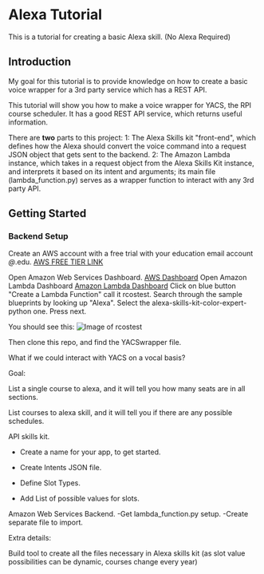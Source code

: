 # Alexa Tutorial

This is a tutorial for creating a basic Alexa skill. (No Alexa Required)

## Introduction

My goal for this tutorial is to provide knowledge on how to create a basic voice wrapper for a 3rd party service which has a REST API.

This tutorial will show you how to make a voice wrapper for YACS, the RPI course scheduler. It has a good REST API service, which returns useful information.

There are **two** parts to this project: 
1: The Alexa Skills kit "front-end", which defines how the Alexa should convert the voice command into a request JSON object that gets sent to the backend. 
2: The Amazon Lambda instance, which takes in a request object from the Alexa Skills Kit instance, and interprets it based on its intent and arguments; its main file (lambda_function.py) serves as a wrapper function to interact with any 3rd party API.

## Getting Started

### Backend Setup

Create an AWS account with a free trial with your education email account *@*.edu.
[AWS FREE TIER LINK](https://aws.amazon.com/s/dm/optimization/server-side-test/free-tier/free_np/)

Open Amazon Web Services Dashboard. [AWS Dashboard](https://console.aws.amazon.com/console/home?region=us-east-1)
Open Amazon Lambda Dashboard [Amazon Lambda Dashboard](https://console.aws.amazon.com/lambda/home?region=us-east-1#/functions?display=list)
Click on blue button "Create a Lambda Function" call it rcostest.
Search through the sample blueprints by looking up "Alexa". Select the alexa-skills-kit-color-expert-python one. Press next.

You should see this: ![Image of rcostest](https://www.dropbox.com/s/9noz6kxh4p4ijvr/Screenshot%202017-02-24%2018.27.16.png?dl=1)

Then clone this repo, and find the YACSwrapper file.




What if we could interact with YACS on a vocal basis?

Goal: 

List a single course to alexa, and it will tell you how many seats are in all sections.

List courses to alexa skill, and it will tell you if there are any possible schedules.


API skills kit.
- Create a name for your app, to get started.

- Create Intents JSON file.

- Define Slot Types.

- Add List of possible values for slots.



Amazon Web Services Backend.
-Get lambda_function.py setup.
-Create separate file to import.


Extra details:

Build tool to create all the files necessary in Alexa skills kit (as slot value possibilities can be dynamic, courses change every year)

